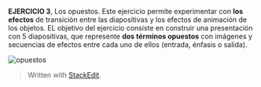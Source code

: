 **EJERCICIO 3**, Los opuestos. Este ejercicio permite experimentar con  **los efectos**  de transición entre las diapositivas y los efectos de animación de los objetos. EL objetivo del ejercicio consiste en construir una presentación con 5 diapositivas, que represente  **dos términos opuestos**  con imágenes y secuencias de efectos entre cada uno de ellos (entrada, énfasis o salida).

![opuestos](https://www.opcionweb.com/datopcnweb/uploads/2007/02/opuestos.jpg)


> Written with [StackEdit](https://stackedit.io/).
<!--stackedit_data:
eyJoaXN0b3J5IjpbMzM2NDU2NjQwXX0=
-->